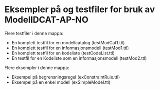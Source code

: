 # Eksempler på og testfiler for bruk av ModellDCAT-AP-NO

Flere testfiler i denne mappa:
- En komplett testfil for en modellcatalog (testModCat1.ttl)
- En komplett testfil for en informasjonsmodell (testMod1.ttl)
- En komplett testfil for en kodeliste (testCodeList.ttl)
- En testfil for en Kodeliste som en informasjonsmodell (testMod2.ttl)

Flere eksempler i denne mappa:
- Eksempel på begrensningsregel (exConstraintRule.ttl)
- Eksempel på en enkel modell (exSimpleModel.ttl)
